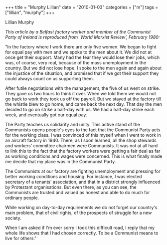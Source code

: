 +++
title = "Murphy Lillian"
date = "2010-01-03"
categories = ["m"]
tags = ["lillian", "murphy"]
+++

Lillian Murphy  
  
_This article by a_ _Belfast_ _factory worker and member of the Communist Party of Ireland is reproduced from \`World Marxist Review’, February 1980:_

"In the factory where I work there are only five women. We began to fight for equal pay with men and we spoke to the men about it. We did not at once get their support. Many had the fear they would lose their jobs, which was, of course, very real, because of the mass unemployment in the country. But we did not lose hope. I spoke to the men again and again about the injustice of the situation, and promised that if we got their support they could always count on us supporting them.  
  
After futile negotiations with the management, the five of us went on strike. They gave us two hours to think it over. When we told them we would not go back to work they took us off the payroll. But we stayed at the factory till the whistle blew to go home, and came back the next day. That day the men decided to go on strike a half-day with us. We had a half-day strike each week, and eventually got our equal pay.  
  
The Party teaches us solidarity and unity. This active stand of the Communists opens people's eyes to the fact that the Communist Party acts for the working class. I was convinced of this myself when I went to work in an aircraft factory in 1940. There, as I soon learned, all the shop stewards and workers' committee chairmen were Communists. It was not at all hard to link this to the fact that the factory workers were getting a fair deal as far as working conditions and wages were concerned. This is what finally made me decide that my place was in the Communist Party.  
  
The Communists at our factory are fighting unemployment and pressing for better working conditions and housing. For instance, I was elected secretary of a tenants' association, and that in a district strongly influenced by Protestant organisations. But even there, as you can see, the Communists are trusted and valued as honest and able to do much for ordinary people.  
  
While working on day-to-day requirements we do not forget our country's main problem, that of civil rights, of the prospects of struggle for a new society.  
  
When I am asked if I'm ever sorry I took this difficult road, I reply that my whole life shows that I had chosen correctly. To be a Communist means to live for others."  
  
  

